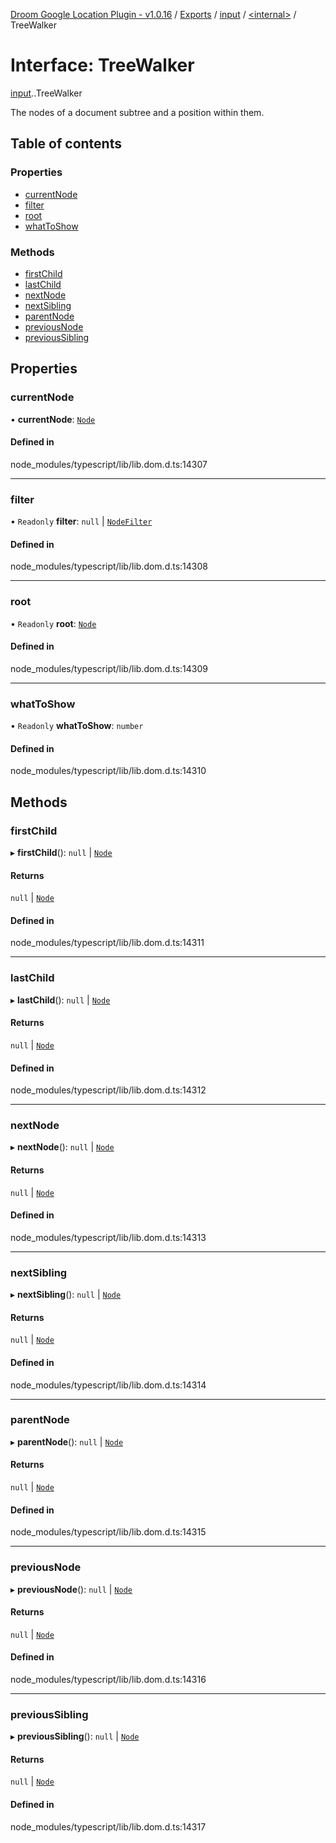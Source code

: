 [Droom Google Location Plugin - v1.0.16](../README.md) / [Exports](../modules.md) / [input](../modules/input.md) / [<internal\>](../modules/input._internal_.md) / TreeWalker

# Interface: TreeWalker

[input](../modules/input.md).[<internal>](../modules/input._internal_.md).TreeWalker

The nodes of a document subtree and a position within them.

## Table of contents

### Properties

- [currentNode](input._internal_.TreeWalker.md#currentnode)
- [filter](input._internal_.TreeWalker.md#filter)
- [root](input._internal_.TreeWalker.md#root)
- [whatToShow](input._internal_.TreeWalker.md#whattoshow)

### Methods

- [firstChild](input._internal_.TreeWalker.md#firstchild)
- [lastChild](input._internal_.TreeWalker.md#lastchild)
- [nextNode](input._internal_.TreeWalker.md#nextnode)
- [nextSibling](input._internal_.TreeWalker.md#nextsibling)
- [parentNode](input._internal_.TreeWalker.md#parentnode)
- [previousNode](input._internal_.TreeWalker.md#previousnode)
- [previousSibling](input._internal_.TreeWalker.md#previoussibling)

## Properties

### currentNode

• **currentNode**: [`Node`](../modules/input._internal_.md#node)

#### Defined in

node_modules/typescript/lib/lib.dom.d.ts:14307

___

### filter

• `Readonly` **filter**: ``null`` \| [`NodeFilter`](../modules/input._internal_.md#nodefilter-1)

#### Defined in

node_modules/typescript/lib/lib.dom.d.ts:14308

___

### root

• `Readonly` **root**: [`Node`](../modules/input._internal_.md#node)

#### Defined in

node_modules/typescript/lib/lib.dom.d.ts:14309

___

### whatToShow

• `Readonly` **whatToShow**: `number`

#### Defined in

node_modules/typescript/lib/lib.dom.d.ts:14310

## Methods

### firstChild

▸ **firstChild**(): ``null`` \| [`Node`](../modules/input._internal_.md#node)

#### Returns

``null`` \| [`Node`](../modules/input._internal_.md#node)

#### Defined in

node_modules/typescript/lib/lib.dom.d.ts:14311

___

### lastChild

▸ **lastChild**(): ``null`` \| [`Node`](../modules/input._internal_.md#node)

#### Returns

``null`` \| [`Node`](../modules/input._internal_.md#node)

#### Defined in

node_modules/typescript/lib/lib.dom.d.ts:14312

___

### nextNode

▸ **nextNode**(): ``null`` \| [`Node`](../modules/input._internal_.md#node)

#### Returns

``null`` \| [`Node`](../modules/input._internal_.md#node)

#### Defined in

node_modules/typescript/lib/lib.dom.d.ts:14313

___

### nextSibling

▸ **nextSibling**(): ``null`` \| [`Node`](../modules/input._internal_.md#node)

#### Returns

``null`` \| [`Node`](../modules/input._internal_.md#node)

#### Defined in

node_modules/typescript/lib/lib.dom.d.ts:14314

___

### parentNode

▸ **parentNode**(): ``null`` \| [`Node`](../modules/input._internal_.md#node)

#### Returns

``null`` \| [`Node`](../modules/input._internal_.md#node)

#### Defined in

node_modules/typescript/lib/lib.dom.d.ts:14315

___

### previousNode

▸ **previousNode**(): ``null`` \| [`Node`](../modules/input._internal_.md#node)

#### Returns

``null`` \| [`Node`](../modules/input._internal_.md#node)

#### Defined in

node_modules/typescript/lib/lib.dom.d.ts:14316

___

### previousSibling

▸ **previousSibling**(): ``null`` \| [`Node`](../modules/input._internal_.md#node)

#### Returns

``null`` \| [`Node`](../modules/input._internal_.md#node)

#### Defined in

node_modules/typescript/lib/lib.dom.d.ts:14317
